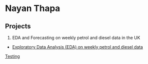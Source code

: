 # Nayan Thapa 


## Projects

1) EDA and Forecasting on weekly petrol and diesel data in the UK

- <a href="https://nbviewer.jupyter.org/github/NyanoNyan/Portfolio/blob/4c706b94485a11d4df5e2ff670d05307a9230923/1)%20EDA%20and%20Forecasting/Clean_EDA_weekly_road_fuel.ipynb">Exploratory Data Analysis (EDA) on weekly petrol and diesel data </a>

<a href="Clean_EDA_weekly_road_fuel.html">Testing</a>


